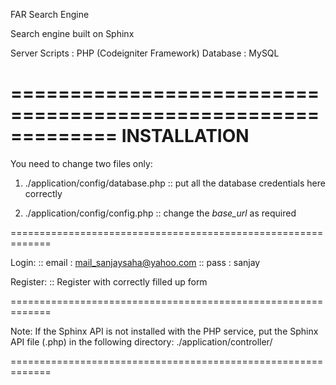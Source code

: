 FAR Search Engine

Search engine built on Sphinx

Server Scripts : PHP (Codeigniter Framework)
Database       : MySQL


=============================================================
                      INSTALLATION
=============================================================

You need to change two files only:
1) ./application/config/database.php
	:: put all the database credentials here correctly

2) ./application/config/config.php
	:: change the *base_url* as required

=============================================================

Login:
	:: email : mail_sanjaysaha@yahoo.com
	:: pass  : sanjay

Register:
	:: Register with correctly filled up form

=============================================================

Note: If the Sphinx API is not installed with the PHP service, 
put the Sphinx API file (.php) in the following directory:
./application/controller/

=============================================================

